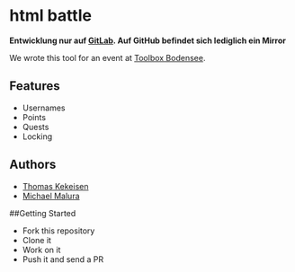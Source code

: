 # html battle

**Entwicklung nur auf [GitLab](https://gitlab.com/ToolboxBodensee/events/html-battle). Auf GitHub befindet sich lediglich ein Mirror**

We wrote this tool for an event at [Toolbox Bodensee](http://toolbox-bodensee.de/).

## Features

* Usernames
* Points
* Quests
* Locking

## Authors

* [Thomas Kekeisen](https://github.com/blaues0cke)
* [Michael Malura](https://github.com/maluramichael)    

##Getting Started    
 
 * Fork this repository
 * Clone it
 * Work on it
 * Push it and send a PR

